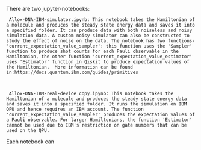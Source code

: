 There are two jupyter-notebooks: 

     Allox-DNA-IBM-simulator.ipynb: This notebook takes the Hamiltonian of a molecule and produces the steady state energy data and saves it into a specified folder. It can produce data with both noiseless and noisy simulation data. A custom noisy simulator can also be constructed to study the effect of noise on the data. The notebook has two functions- 'current_expectation_value_sampler': this function uses the 'Sampler' function to produce shot counts for each Pauli observable in the Hamiltonian, the other function 'current_expectation_value_estimator' uses 'Estimator' function in Qiskit to produce expectation values of the Hamiltonian.  More information can be found in:https://docs.quantum.ibm.com/guides/primitives



     Allox-DNA-IBM-real-device copy.ipynb: This notebook takes the Hamiltonian of a molecule and produces the steady state energy data and saves it into a specified folder. It runs the simulation on IBM QPU and hence requires an IBM account. The function 'current_expectation_value_sampler' produces the expectation values of a Pauli observable. For larger Hamiltonians, the function 'Estimator' cannot be used due to IBM's restriction on gate numbers that can be used on the QPU.


Each notebook can 
